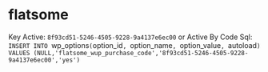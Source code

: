 # flatsome

Key Active: `8f93cd51-5246-4505-9228-9a4137e6ec00`
or Active By Code Sql: `INSERT INTO `wp_options`(`option_id`, `option_name`, `option_value`, `autoload`) VALUES (NULL,'flatsome_wup_purchase_code','8f93cd51-5246-4505-9228-9a4137e6ec00','yes')`
